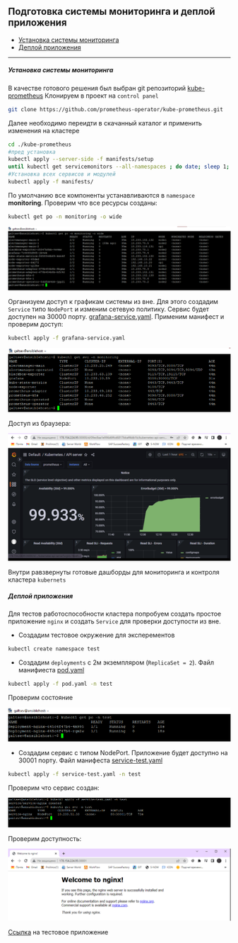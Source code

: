 ## Подготовка cистемы мониторинга и деплой приложения

* [Установка системы мониторинга](#установка-системы-мониторинга)
* [Деплой приложения](#деплой-приложения)

---
##### Установка системы мониторинга

В качестве готового решения был выбран git репозиторий [kube-prometheus](https://github.com/prometheus-operator/kube-prometheus)
Клонируем в проект на `control panel`

```bash
git clone https://github.com/prometheus-operator/kube-prometheus.git
```

Далее необходимо переидти в скачанный каталог и применить изменения на кластере

```bash
cd ./kube-prometheus
#пред установка
kubectl apply --server-side -f manifests/setup
until kubectl get servicemonitors --all-namespaces ; do date; sleep 1; echo ""; done
#Установка всех сервисов и модулей
kubectl apply -f manifests/
```

По умолчанию все компоненты устанавливаются в `namespace` **monitoring**. Проверим что все ресурсы созданы:

```bash
kubectl get po -n monitoring -o wide
```

![img.png](./img/1.png)

Организуем доступ к графикам системы из вне. Для этого создадим `Service` типо `NodePort` и изменим сетевую политику. Сервис будет доступен на 30000 порту.
[grafana-service.yaml](./config/grafana-service.yaml). Применим манифест и проверим доступ:

```bash
kubectl apply -f grafana-service.yaml
```
![img.png](./img/2.png)

Доступ из браузера:

![img.png](./img/3.png)

Внутри равзвернуты готовые дашборды для мониторинга и контроля кластера `kubernets`

##### Деплой приложения

Для тестов работоспособности кластера попробуем создать простое приложение `nginx` и создать `Service` для проверки доступости из вне.

+ Создадим тестовое окружение для эксперементов

```bash
kubectl create namespace test
```
+ Создадим `deployments` c 2м экземпляром (`ReplicaSet = 2`). Файл манифиеста [pod.yaml](./config/pod.yaml)

```bash
kubectl apply -f pod.yaml -n test
```
Проверим состояние 

![img.png](./img/4.png)

+ Создадим сервис с типом NodePort. Приложение будет доступно на 30001 порту. Файл манифеста [service-test.yaml](./config/service-test.yaml)

```bash
kubectl apply -f service-test.yaml -n test
```

Проверим что сервис создан:

![img.png](./img/5.png)

Проверим доступность:

![img.png](./img/6.png)

[Ссылка](http://178.154.224.95:30001) на тестовое приложение



